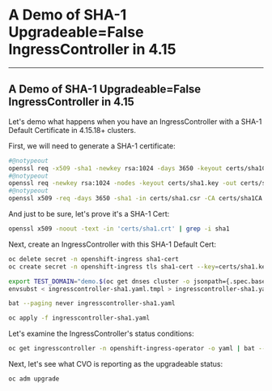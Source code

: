 # A Demo of SHA-1 Upgradeable=False IngressController in 4.15

<!-- @hook show_editor EDITOR -->
<!-- @start_livecast -->
---
<!-- @SHOW -->

## A Demo of SHA-1 Upgradeable=False IngressController in 4.15

Let's demo what happens when you have an IngressController with a
SHA-1 Default Certificate in 4.15.18+ clusters.

First, we will need to generate a SHA-1 certificate:

```bash
#@notypeout
openssl req -x509 -sha1 -newkey rsa:1024 -days 3650 -keyout certs/sha1CA.key -out certs/sha1CA.crt -addext "keyUsage=cRLSign, digitalSignature, keyCertSign" -addext "extendedKeyUsage=serverAuth,clientAuth" -nodes -subj '/C=US/ST=SC/L=Default City/O=Default Company Ltd/OU=Test CA/CN=www.exampleCA.com/emailAddress=example@example.com'
#@notypeout
openssl req -newkey rsa:1024 -nodes -keyout certs/sha1.key -out certs/sha1.csr -subj '/CN=www.example.com/ST=SC/C=US/emailAddress=example@example.com/O=Example/OU=Example'
#@notypeout
openssl x509 -req -days 3650 -sha1 -in certs/sha1.csr -CA certs/sha1CA.crt -CAcreateserial -CAkey certs/sha1CA.key -extensions ext -extfile <(echo $'[ext]\nbasicConstraints = CA:           FALSE\nsubjectKeyIdentifier = none\nauthorityKeyIdentifier = none\nextendedKeyUsage=serverAuth,clientAuth\nkeyUsage=nonRepudiation, digitalSignature, keyEncipherment') -out certs/sha1.crt
```

And just to be sure, let's prove it's a SHA-1 Cert:

```bash
openssl x509 -noout -text -in 'certs/sha1.crt' | grep -i sha1
```

Next, create an IngressController with this SHA-1 Default Cert:

```bash
oc delete secret -n openshift-ingress sha1-cert
oc create secret -n openshift-ingress tls sha1-cert --key=certs/sha1.key --cert=certs/sha1.crt

export TEST_DOMAIN="demo.$(oc get dnses cluster -o jsonpath={.spec.baseDomain})"
envsubst < ingresscontroller-sha1.yaml.tmpl > ingresscontroller-sha1.yaml

bat --paging never ingresscontroller-sha1.yaml

oc apply -f ingresscontroller-sha1.yaml
```

Let's examine the IngressController's status conditions:

```bash
oc get ingresscontroller -n openshift-ingress-operator -o yaml | bat --paging never --language yaml
```

Next, let's see what CVO is reporting as the upgradeable status:

```bash
oc adm upgrade
```
